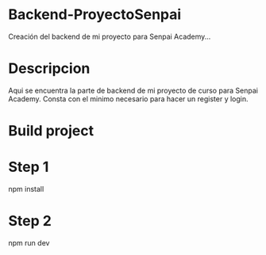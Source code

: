 # Backend-ProyectoSenpai
Creación del backend de mi proyecto para Senpai Academy...

# Descripcion
Aqui se encuentra la parte de backend de mi proyecto de curso para Senpai Academy.
Consta con el minimo necesario para hacer un register y login.

# Build project

# Step 1
 npm install
# Step 2
npm run dev
